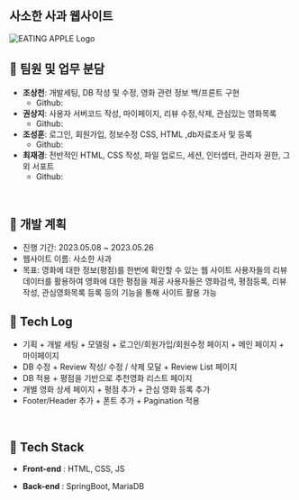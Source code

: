 
## 사소한 사과 웹사이트
![EATING APPLE Logo](src/resources/static/assets/img/logo4.png)

## 👥 팀원 및 업무 분담

- **조상천**: 개발세팅, DB 작성 및 수정, 영화 관련 정보 백/프론트 구현
  - Github: 
- **권상지**:  사용자 서버코드 작성, 마이페이지, 리뷰 수정,삭제, 관심있는 영화목록 
  - Github: 
- **조성훈**: 로그인, 회원가입, 정보수정 CSS, HTML ,db자료조사 및 등록
  - Github: 
- **최재경**: 전반적인 HTML, CSS 작성, 파일 업로드, 세션, 인터셉터, 관리자 권한, 그 외 서포트
  - Github: 
<br>

## 📆 개발 계획

- 진행 기간: 2023.05.08 ~ 2023.05.26
- 웹사이트 이름: 사소한 사과
- 목표: 영화에 대한 정보(평점)를 한번에 확인할 수 있는 웹 사이트
        사용자들의 리뷰 데이터를 활용하여 영화에 대한 평점을 제공
        사용자들은 영화검색, 평점등록, 리뷰작성, 관심영화목록 등록 등의 기능을 통해 사이트 활용 가능


## 📒 Tech Log

- 기획 + 개발 세팅 + 모델링 + 로그인/회원가입/회원수정 페이지 + 메인 페이지 + 마이페이지</a>
- DB 수정 + Review 작성/ 수정 / 삭제 모달 + Review List 페이지 </a>
- DB 적용 + 평점을 기반으로 추천영화 리스트 페이지</a>
- 개별 영화 상세 페이지 + 평점 추가 + 관심 영화 등록 추가</a>
- Footer/Header 추가 + 폰트 추가 + Pagination 적용 </a>

<br>

## 🔧 Tech Stack

- **Front-end** : HTML, CSS, JS
  
- **Back-end** : SpringBoot, MariaDB
  

<br>


